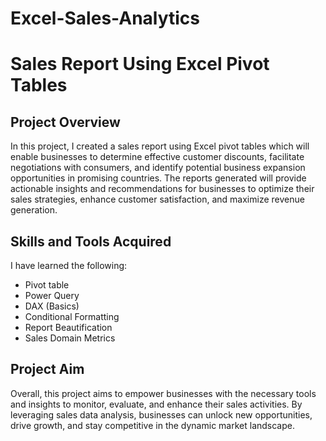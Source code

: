 # Excel-Sales-Analytics

# Sales Report Using Excel Pivot Tables

## Project Overview

In this project, I created a sales report using Excel pivot tables which will enable businesses to determine effective customer discounts, facilitate negotiations with consumers, and identify potential business expansion opportunities in promising countries. The reports generated will provide actionable insights and recommendations for businesses to optimize their sales strategies, enhance customer satisfaction, and maximize revenue generation.

## Skills and Tools Acquired

I have learned the following:

- Pivot table
- Power Query
- DAX (Basics)
- Conditional Formatting
- Report Beautification
- Sales Domain Metrics

## Project Aim

Overall, this project aims to empower businesses with the necessary tools and insights to monitor, evaluate, and enhance their sales activities. By leveraging sales data analysis, businesses can unlock new opportunities, drive growth, and stay competitive in the dynamic market landscape.


